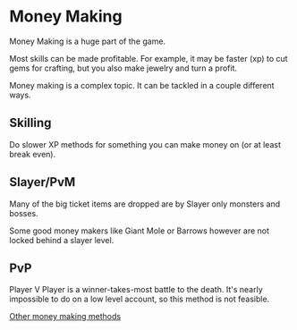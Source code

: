 # Money Making
Money Making is a huge part of the game.

Most skills can be made profitable. For example, it may be faster (xp) to cut gems for crafting, but you also make jewelry and turn a profit.

Money making is a complex topic. It can be tackled in a couple different ways.

## Skilling
Do slower XP methods for something you can make money on (or at least break even).

## Slayer/PvM
Many of the big ticket items are dropped are by Slayer only monsters and bosses.

Some good money makers like Giant Mole or Barrows however are not locked behind a slayer level.

## PvP
Player V Player is a winner-takes-most battle to the death. It's nearly impossible to do on a low level account, so this method is not feasible.

[Other money making methods](https://oldschool.runescape.wiki/w/Money_making_guide)

